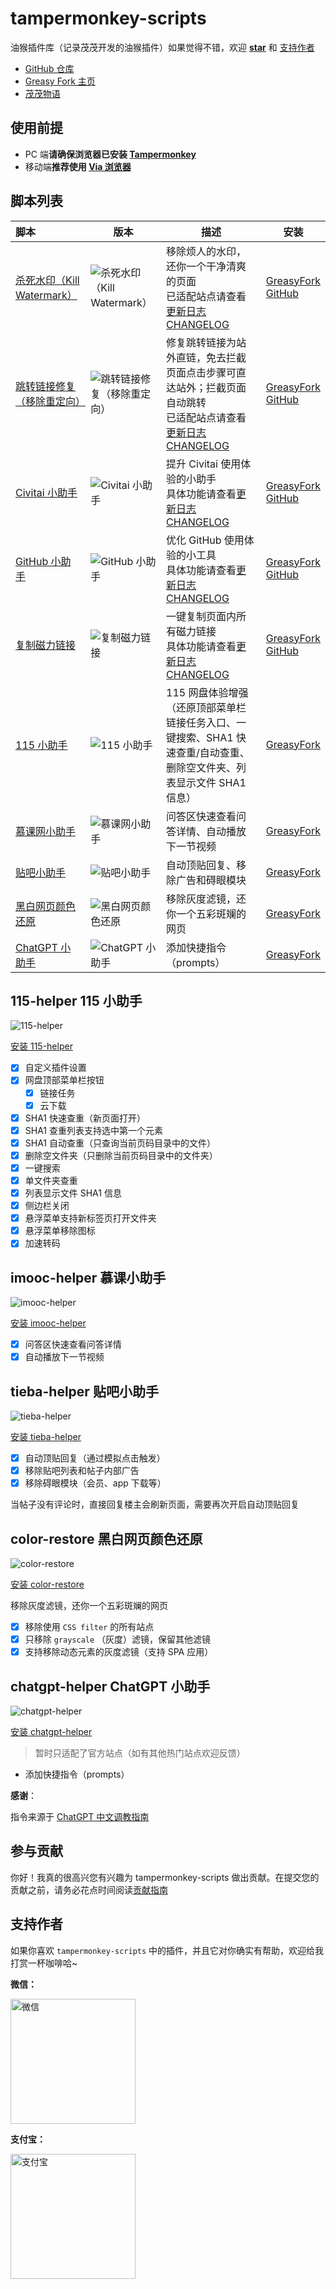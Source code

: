 # tampermonkey-scripts

油猴插件库（记录茂茂开发的油猴插件）如果觉得不错，欢迎 [**star**](https://github.com/maomao1996/tampermonkey-scripts) 和 [支持作者](#支持作者)

- [GitHub 仓库](https://github.com/maomao1996/tampermonkey-scripts)
- [Greasy Fork 主页](https://greasyfork.org/zh-CN/users/440613)
- [茂茂物语](https://notes.fe-mm.com)

## 使用前提

- PC 端**请确保浏览器已安装 [Tampermonkey](https://chrome.google.com/webstore/detail/tampermonkey/dhdgffkkebhmkfjojejmpbldmpobfkfo)**
- 移动端**推荐使用 [Via 浏览器](https://viayoo.com/zh-cn/)**

## 脚本列表

| 脚本                                                                                                                  | 版本                                                                      | 描述                                                                                                                                                                                                                     | 安装                                                                                                                                                              |
| :-------------------------------------------------------------------------------------------------------------------- | ------------------------------------------------------------------------- | ------------------------------------------------------------------------------------------------------------------------------------------------------------------------------------------------------------------------ | ----------------------------------------------------------------------------------------------------------------------------------------------------------------- |
| [杀死水印（Kill Watermark）](https://github.com/maomao1996/tampermonkey-scripts/tree/master/packages/kill-watermark)  | ![杀死水印（Kill Watermark）](https://img.shields.io/greasyfork/v/459646) | 移除烦人的水印，还你一个干净清爽的页面<br />已适配站点请查看[更新日志 CHANGELOG](https://github.com/maomao1996/tampermonkey-scripts/blob/master/packages/kill-watermark/CHANGELOG.md)                                    | [GreasyFork](https://greasyfork.org/zh-CN/scripts/459646)<br />[GitHub](https://github.com/maomao1996/tampermonkey-scripts/raw/gh-pages/kill-watermark.user.js)   |
| [跳转链接修复（移除重定向）](https://github.com/maomao1996/tampermonkey-scripts/tree/master/packages/remove-redirect) | ![跳转链接修复（移除重定向）](https://img.shields.io/greasyfork/v/395970) | 修复跳转链接为站外直链，免去拦截页面点击步骤可直达站外；拦截页面自动跳转<br />已适配站点请查看[更新日志 CHANGELOG](https://github.com/maomao1996/tampermonkey-scripts/blob/master/packages/remove-redirect/CHANGELOG.md) | [GreasyFork](https://greasyfork.org/zh-CN/scripts/395970)<br />[GitHub](https://github.com/maomao1996/tampermonkey-scripts/raw/gh-pages/remove-redirect.user.js)  |
| [Civitai 小助手](https://github.com/maomao1996/tampermonkey-scripts/tree/master/packages/civitai-helper)              | ![Civitai 小助手](https://img.shields.io/greasyfork/v/494949)             | 提升 Civitai 使用体验的小助手<br />具体功能请查看[更新日志 CHANGELOG](https://github.com/maomao1996/tampermonkey-scripts/blob/master/packages/civitai-helper/CHANGELOG.md)                                               | [GreasyFork](https://greasyfork.org/zh-CN/scripts/494949)<br />[GitHub](https://github.com/maomao1996/tampermonkey-scripts/raw/gh-pages/civitai-helper.user.js)   |
| [GitHub 小助手](https://github.com/maomao1996/tampermonkey-scripts/tree/master/packages/github-helper)                | ![GitHub 小助手](https://img.shields.io/greasyfork/v/484924)              | 优化 GitHub 使用体验的小工具<br />具体功能请查看[更新日志 CHANGELOG](https://github.com/maomao1996/tampermonkey-scripts/blob/master/packages/github-helper/CHANGELOG.md)                                                 | [GreasyFork](https://greasyfork.org/zh-CN/scripts/484924)<br />[GitHub](https://github.com/maomao1996/tampermonkey-scripts/raw/gh-pages/github-helper.user.js)    |
| [复制磁力链接](https://github.com/maomao1996/tampermonkey-scripts/tree/master/packages/copy-magnet-link)              | ![复制磁力链接](https://img.shields.io/greasyfork/v/491959)               | 一键复制页面内所有磁力链接<br />具体功能请查看[更新日志 CHANGELOG](https://github.com/maomao1996/tampermonkey-scripts/blob/master/packages/copy-magnet-link/CHANGELOG.md)                                                | [GreasyFork](https://greasyfork.org/zh-CN/scripts/491959)<br />[GitHub](https://github.com/maomao1996/tampermonkey-scripts/raw/gh-pages/copy-magnet-link.user.js) |
| [115 小助手](#115-helper-115-小助手)                                                                                  | ![115 小助手](https://img.shields.io/greasyfork/v/413142)                 | 115 网盘体验增强（还原顶部菜单栏链接任务入口、一键搜索、SHA1 快速查重/自动查重、删除空文件夹、列表显示文件 SHA1 信息）                                                                                                   | [GreasyFork](https://greasyfork.org/zh-CN/scripts/413142)                                                                                                         |
| [慕课网小助手](#imooc-helper-慕课小助手)                                                                              | ![慕课网小助手](https://img.shields.io/greasyfork/v/396378)               | 问答区快速查看问答详情、自动播放下一节视频                                                                                                                                                                               | [GreasyFork](https://greasyfork.org/zh-CN/scripts/396378)                                                                                                         |
| [贴吧小助手](#tieba-helper-贴吧小助手)                                                                                | ![贴吧小助手](https://img.shields.io/greasyfork/v/419001)                 | 自动顶贴回复、移除广告和碍眼模块                                                                                                                                                                                         | [GreasyFork](https://greasyfork.org/zh-CN/scripts/419001)                                                                                                         |
| [黑白网页颜色还原](#color-restore-黑白网页颜色还原)                                                                   | ![黑白网页颜色还原](https://img.shields.io/greasyfork/v/455825)           | 移除灰度滤镜，还你一个五彩斑斓的网页                                                                                                                                                                                     | [GreasyFork](https://greasyfork.org/zh-CN/scripts/455825)                                                                                                         |
| [ChatGPT 小助手](#chatgpt-helper-chatgpt-小助手)                                                                      | ![ChatGPT 小助手](https://img.shields.io/greasyfork/v/462447)             | 添加快捷指令（prompts）                                                                                                                                                                                                  | [GreasyFork](https://greasyfork.org/zh-CN/scripts/462447)                                                                                                         |

## 115-helper 115 小助手

![115-helper](https://img.shields.io/greasyfork/v/413142)

[安装 115-helper](https://greasyfork.org/zh-CN/scripts/413142)

- [x] 自定义插件设置
- [x] 网盘顶部菜单栏按钮
  - [x] 链接任务
  - [x] 云下载
- [x] SHA1 快速查重（新页面打开）
- [x] SHA1 查重列表支持选中第一个元素
- [x] SHA1 自动查重（只查询当前页码目录中的文件）
- [x] 删除空文件夹（只删除当前页码目录中的文件夹）
- [x] 一键搜索
- [x] 单文件夹查重
- [x] 列表显示文件 SHA1 信息
- [x] 侧边栏关闭
- [x] 悬浮菜单支持新标签页打开文件夹
- [x] 悬浮菜单移除图标
- [x] 加速转码

## imooc-helper 慕课小助手

![imooc-helper](https://img.shields.io/greasyfork/v/396378)

[安装 imooc-helper](https://greasyfork.org/zh-CN/scripts/396378)

- [x] 问答区快速查看问答详情
- [x] 自动播放下一节视频

## tieba-helper 贴吧小助手

![tieba-helper](https://img.shields.io/greasyfork/v/419001)

[安装 tieba-helper](https://greasyfork.org/zh-CN/scripts/419001)

- [x] 自动顶贴回复（通过模拟点击触发）
- [x] 移除贴吧列表和帖子内部广告
- [x] 移除碍眼模块（会员、app 下载等）

当帖子没有评论时，直接回复楼主会刷新页面，需要再次开启自动顶贴回复

## color-restore 黑白网页颜色还原

![color-restore](https://img.shields.io/greasyfork/v/455825)

[安装 color-restore](https://greasyfork.org/zh-CN/scripts/455825)

移除灰度滤镜，还你一个五彩斑斓的网页

- [x] 移除使用 `CSS filter` 的所有站点
- [x] 只移除 `grayscale` （灰度）滤镜，保留其他滤镜
- [x] 支持移除动态元素的灰度滤镜（支持 SPA 应用）

## chatgpt-helper ChatGPT 小助手

![chatgpt-helper](https://img.shields.io/greasyfork/v/462447)

[安装 chatgpt-helper](https://greasyfork.org/zh-CN/scripts/462447)

> 暂时只适配了官方站点（如有其他热门站点欢迎反馈）

- 添加快捷指令（prompts）

**感谢**：

指令来源于 [ChatGPT 中文调教指南](https://github.com/PlexPt/awesome-chatgpt-prompts-zh)

## 参与贡献

你好！我真的很高兴您有兴趣为 tampermonkey-scripts 做出贡献。在提交您的贡献之前，请务必花点时间阅读[贡献指南](/.github/CONTRIBUTING.md)

## 支持作者

如果你喜欢 `tampermonkey-scripts` 中的插件，并且它对你确实有帮助，欢迎给我打赏一杯咖啡哈~

**微信：**

<img src="https://cdn.jsdelivr.net/gh/maomao1996/picture/sponsor/wechat-color.webp" width="200" alt="微信" />

**支付宝：**

<img src="https://cdn.jsdelivr.net/gh/maomao1996/picture/sponsor/alipay-color.webp" width="200" alt="支付宝" />
